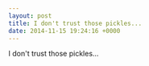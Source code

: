 ```yaml
---
layout: post
title: I don't trust those pickles...
date: 2014-11-15 19:24:16 +0000
---
```


I don't trust those pickles...

